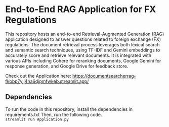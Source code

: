 # End-to-End RAG Application for FX Regulations
This repository hosts an end-to-end Retrieval-Augmented Generation (RAG) application designed to answer questions related to foreign exchange (FX) regulations. 
The document retrieval process leverages both lexical search and semantic search techniques, using TF-IDF and Gemini embeddings to accurately score and retrieve relevant documents.
It is integrated with various APIs including Cohere for reranking documents, Google Gemini for response generation, and Google Drive for feedback store.

Check out the Application here: https://documentsearcherrag-fkbbp7yij4ha6djpmfwkeb.streamlit.app/




## Dependencies
To run the code in this repository, install the dependencies in requirements.txt
Then, run the following code. \
```streamlit run Application.py```



